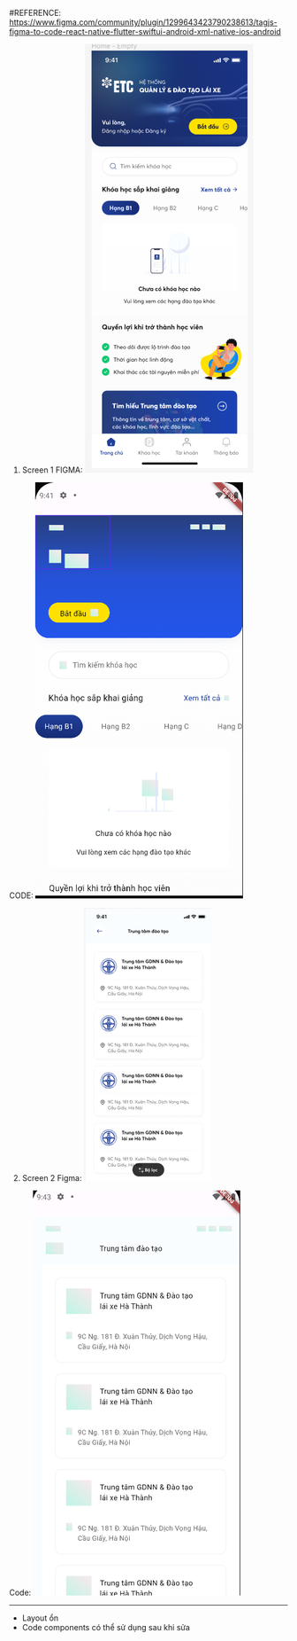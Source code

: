 #REFERENCE: https://www.figma.com/community/plugin/1299643423790238613/tagjs-figma-to-code-react-native-flutter-swiftui-android-xml-native-ios-android

1. Screen 1
   FIGMA: ![](2024-01-30-09-42-13.png)

CODE:
![](2024-01-30-09-41-47.png)

2. Screen 2
   Figma: ![](2024-01-30-09-44-10.png)

Code: ![](2024-01-30-09-43-59.png)

---

- Layout ổn
- Code components có thể sử dụng sau khi sửa
